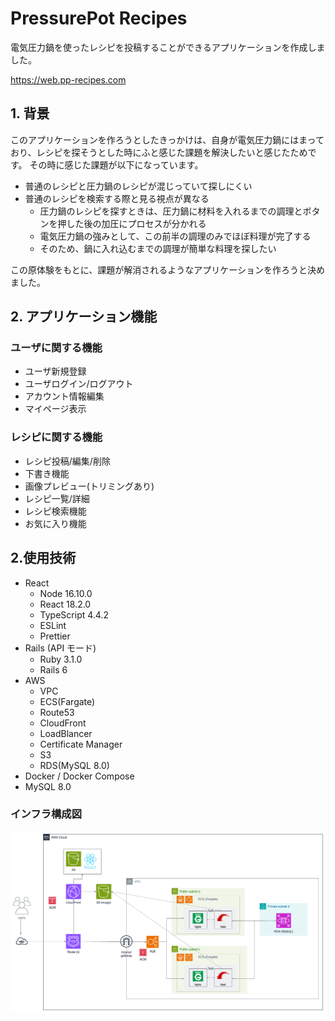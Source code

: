 # PressurePot Recipes

電気圧力鍋を使ったレシピを投稿することができるアプリケーションを作成しました。

https://web.pp-recipes.com

## 1. 背景

このアプリケーションを作ろうとしたきっかけは、自身が電気圧力鍋にはまっており、レシピを探そうとした時にふと感じた課題を解決したいと感じたためです。
その時に感じた課題が以下になっています。

- 普通のレシピと圧力鍋のレシピが混じっていて探しにくい
- 普通のレシピを検索する際と見る視点が異なる
  - 圧力鍋のレシピを探すときは、圧力鍋に材料を入れるまでの調理とボタンを押した後の加圧にプロセスが分かれる
  - 電気圧力鍋の強みとして、この前半の調理のみでほぼ料理が完了する
  - そのため、鍋に入れ込むまでの調理が簡単な料理を探したい

この原体験をもとに、課題が解消されるようなアプリケーションを作ろうと決めました。

## 2. アプリケーション機能

### ユーザに関する機能

- ユーザ新規登録
- ユーザログイン/ログアウト
- アカウント情報編集
- マイページ表示

### レシピに関する機能

- レシピ投稿/編集/削除
- 下書き機能
- 画像プレビュー(トリミングあり)
- レシピ一覧/詳細
- レシピ検索機能
- お気に入り機能

## 2.使用技術

- React
  - Node 16.10.0
  - React 18.2.0
  - TypeScript 4.4.2
  - ESLint
  - Prettier
- Rails (API モード)
  - Ruby 3.1.0
  - Rails 6
- AWS
  - VPC
  - ECS(Fargate)
  - Route53
  - CloudFront
  - LoadBlancer
  - Certificate Manager
  - S3
  - RDS(MySQL 8.0)
- Docker / Docker Compose
- MySQL 8.0

### インフラ構成図

![AWS-image](image/AWS.png)
